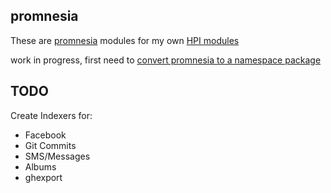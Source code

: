 ## promnesia

These are [promnesia](https://github.com/karlicoss/promnesia) modules for my own [HPI modules](https://github.com/seanbreckenridge/HPI)

work in progress, first need to [convert promnesia to a namespace package](https://github.com/karlicoss/promnesia/pull/225)

## TODO

Create Indexers for:

- Facebook
- Git Commits
- SMS/Messages
- Albums
- ghexport
